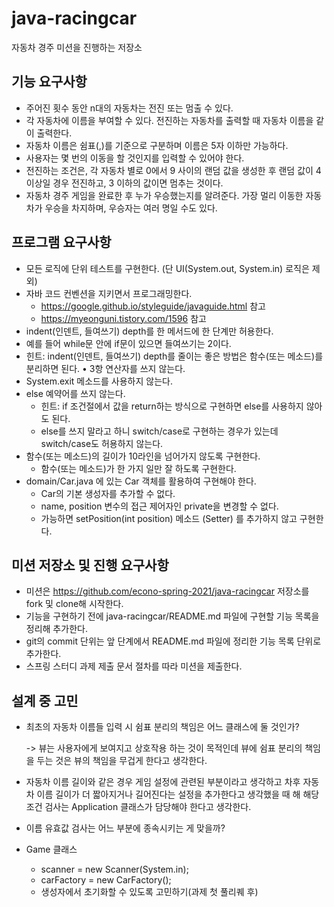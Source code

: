 # java-racingcar
자동차 경주 미션을 진행하는 저장소

## 기능 요구사항
* 주어진 횟수 동안 n대의 자동차는 전진 또는 멈출 수 있다.
* 각 자동차에 이름을 부여할 수 있다. 전진하는 자동차를 출력할 때 자동차 이름을 같이 출력한다.
* 자동차 이름은 쉼표(,)를 기준으로 구분하며 이름은 5자 이하만 가능하다.
* 사용자는 몇 번의 이동을 할 것인지를 입력할 수 있어야 한다.
* 전진하는 조건은, 각 자동차 별로 0에서 9 사이의 랜덤 값을 생성한 후 랜덤 값이 4 이상일 경우 전진하고, 3 이하의 값이면 멈추는 것이다.
* 자동차 경주 게임을 완료한 후 누가 우승했는지를 알려준다. 가장 멀리 이동한 자동차가 우승을 차지하며, 우승자는 여러 명일 수도 있다.

## 프로그램 요구사항
* 모든 로직에 단위 테스트를 구현한다. (단 UI(System.out, System.in) 로직은 제외)
* 자바 코드 컨벤션을 지키면서 프로그래밍한다.
    * https://google.github.io/styleguide/javaguide.html 참고
    * https://myeonguni.tistory.com/1596 참고
* indent(인덴트, 들여쓰기) depth를 한 메서드에 한 단계만 허용한다.
* 예를 들어 while문 안에 if문이 있으면 들여쓰기는 2이다.
* 힌트: indent(인덴트, 들여쓰기) depth를 줄이는 좋은 방법은 함수(또는 메소드)를 분리하면 된다. • 3항 연산자를 쓰지 않는다.
* System.exit 메소드를 사용하지 않는다.
* else 예약어를 쓰지 않는다.
    * 힌트: if 조건절에서 값을 return하는 방식으로 구현하면 else를 사용하지 않아도 된다.
    * else를 쓰지 말라고 하니 switch/case로 구현하는 경우가 있는데 switch/case도 허용하지 않는다.
* 함수(또는 메소드)의 길이가 10라인을 넘어가지 않도록 구현한다.
    * 함수(또는 메소드)가 한 가지 일만 잘 하도록 구현한다.
* domain/Car.java 에 있는 Car 객체를 활용하여 구현해야 한다.
    * Car의 기본 생성자를 추가할 수 없다.
    * name, position 변수의 접근 제어자인 private을 변경할 수 없다.
    * 가능하면 setPosition(int position) 메소드 (Setter) 를 추가하지 않고 구현한다.
    
## 미션 저장소 및 진행 요구사항
* 미션은 https://github.com/econo-spring-2021/java-racingcar 저장소를 fork 및 clone해 시작한다.
* 기능을 구현하기 전에 java-racingcar/README.md 파일에 구현할 기능 목록을 정리해 추가한다. 
* git의 commit 단위는 앞 단계에서 README.md 파일에 정리한 기능 목록 단위로 추가한다.
* 스프링 스터디 과제 제출 문서 절차를 따라 미션을 제출한다.

## 설계 중 고민
* 최초의 자동차 이름들 입력 시 쉼표 분리의 책임은 어느 클래스에 둘 것인가?

  -> 뷰는 사용자에게 보여지고 상호작용 하는 것이 목적인데 뷰에 쉼표 분리의 책임을 두는 것은 뷰의 책임을 무겁게 한다고 생각한다. 

* 자동차 이름 길이와 같은 경우 게임 설정에 관련된 부분이라고 생각하고 차후 자동차 이름 길이가 더 짧아지거나 길어진다는 설정을 추가한다고 생각했을 때 해 해당 조건 검사는  Application 클래스가 담당해야 한다고 생각한다.

* 이름 유효값 검사는 어느 부분에 종속시키는 게 맞을까?

* Game 클래스
  - scanner = new Scanner(System.in);
  - carFactory = new CarFactory();
  - 생성자에서 초기화할 수 있도록 고민하기(과제 첫 풀리퀘 후)
  